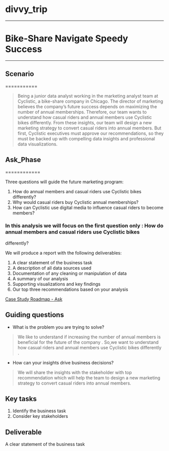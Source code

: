 # divvy_trip
------------

# Bike-Share Navigate Speedy Success
------------------------------------

## Scenario
===========

> Being a junior data analyst working in the marketing analyst team at Cyclistic, a bike-share company in Chicago. The director
of marketing believes the company’s future success depends on maximizing the number of annual memberships. Therefore,
our team wants to understand how casual riders and annual members use Cyclistic bikes differently. From these insights,
our team will design a new marketing strategy to convert casual riders into annual members. But first, Cyclistic executives
must approve our recommendations, so they must be backed up with compelling data insights and professional data
visualizations.


## Ask_Phase
============

Three questions will guide the future marketing program:

1. How do annual members and casual riders use Cyclistic bikes differently?
2. Why would casual riders buy Cyclistic annual memberships?
3. How can Cyclistic use digital media to influence casual riders to become members?


### In this analysis we will focus on the first question only : How do annual members and casual riders use Cyclistic bikes
differently?

We will produce a report with the following deliverables:

1. A clear statement of the business task
2. A description of all data sources used
3. Documentation of any cleaning or manipulation of data
4. A summary of our analysis
5. Supporting visualizations and key findings
6. Our top three recommendations based on your analysis


<ins>Case Study Roadmap - Ask</ins>

Guiding questions
-----------------

* What is the problem you are trying to solve?
> We like to understand if increasing the number of annual members is beneficial for the future of the company . So,we want to understand how casual riders and annual members use Cyclistic bikes differently .

* How can your insights drive business decisions?
>We will share the insights with the stakeholder with top recommendation which will help the team to design a new marketing strategy to convert casual riders into annual members.


Key tasks
---------

1. Identify the business task
2. Consider key stakeholders

Deliverable
-----------

A clear statement of the business task
